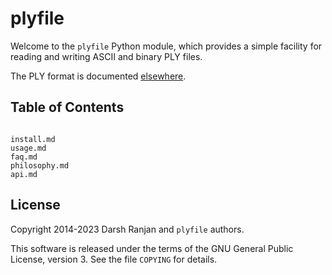 # plyfile

Welcome to the `plyfile` Python module, which provides a simple facility
for reading and writing ASCII and binary PLY files.

The PLY format is documented
[elsewhere][elsewhere].

[elsewhere]: https://web.archive.org/web/20161221115231/http://www.cs.virginia.edu/~gfx/Courses/2001/Advanced.spring.01/plylib/Ply.txt

## Table of Contents

```{toctree}

install.md
usage.md
faq.md
philosophy.md
api.md

```

## License

Copyright 2014-2023 Darsh Ranjan and `plyfile` authors.

This software is released under the terms of the GNU General Public
License, version 3.  See the file `COPYING` for details.
